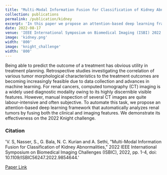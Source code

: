```yaml
---
title: "Multi-Modal Information Fusion for Classification of Kidney Abnormalities"
collection: publications
permalink: /publication/kidney
excerpt: 'In this paper we propose an attention-based deep learning framework that automatically analyzes renal tumors by fusing both the clinical and imaging features for a more accurate classification of kidney abnormalities.'
date: 2022-08-17
venue: 'IEEE International Symposium on Biomedical Imaging (ISBI) 2022'
image: 'kidney.png'
width: '800'
image: 'knight_challenge'
width: '800'
---
```

Being able to predict the outcome of a treatment has obvious utility in treatment planning. Retrospective studies investigating the correlation of various tumor morphological characteristics to the treatment outcomes are becoming increasingly feasible due to data collection and advances in machine learning. For renal cancers, computed tomography (CT) imaging is a widely used diagnostic modality owing to its highly discernible visible features. However, manual inspection of several CT images are quite labour-intensive and often subjective. To automate this task, we propose an attention-based deep learning framework that automatically analyzes renal tumors by fusing both the clinical and imaging features. We demonstrate its effectiveness on the 2022 Knight challenge.

### Citation
'V. S, Nasser, S., G. Bala, N. C. Kurian and A. Sethi, "Multi-Modal Information Fusion for Classification of Kidney Abnormalities," 2022 IEEE International Symposium on Biomedical Imaging Challenges (ISBIC), 2022, pp. 1-4, doi: 10.1109/ISBIC56247.2022.9854644.'

[Paper Link](https://ieeexplore.ieee.org/stamp/stamp.jsp?tp=&arnumber=9854644)
